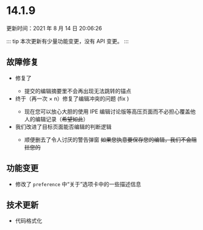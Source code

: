 # 14.1.9

更新时间：2021 年 8 月 14 日 20:06:26

::: tip
本次更新有少量功能变更，没有 API 变更。
:::

## 故障修复

- <status status="fixed"/> 修复了 <issues id="105"/>
  - 提交的编辑摘要里不会再出现无法跳转的锚点
- <status status="fixed"/> 终于（再一次 × n）修复了编辑冲突的问题 (fix <issues id="129"/>)
  - 现在您可以放心大胆的使用 IPE 编辑讨论版等高压页面而不必担心覆盖他人的编辑记录（~~希望如此~~）
- <status status="fixed"/> 我们改进了目标页面能否编辑的判断逻辑
  - 顺便删去了令人讨厌的警告弹窗 ~~如果您执意要保存您的编辑，我们不会阻拦您的~~

## 功能变更

- 修改了 `preference` 中“关于”选项卡中的一些描述信息

## 技术更新

- 代码格式化
